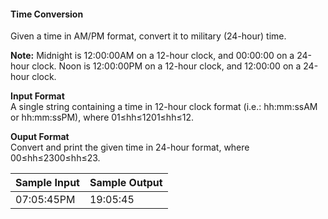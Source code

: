 #### Time Conversion
Given a time in AM/PM format, convert it to military (24-hour) time.

**Note:** Midnight is 12:00:00AM on a 12-hour clock, and 00:00:00 on a 24-hour clock. Noon is 12:00:00PM on a 12-hour clock, and 12:00:00 on a 24-hour clock.

**Input Format**  
A single string containing a time in 12-hour clock format (i.e.: hh:mm:ssAM or hh:mm:ssPM), where 01≤hh≤1201≤hh≤12.

**Ouput Format**  
Convert and print the given time in 24-hour format, where 00≤hh≤2300≤hh≤23.

| Sample Input  | Sample Output |
| ------------- |---------------|
| 07:05:45PM    | 19:05:45      |
